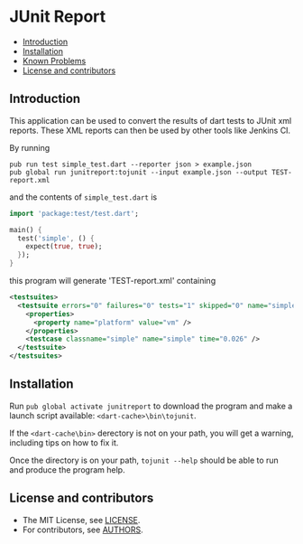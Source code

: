 JUnit Report
============

* [Introduction](#introduction)
* [Installation](#installation)
* [Known Problems](#known-problems)
* [License and contributors](#license-and-contributors)

Introduction
------------

This application can be used to convert the results of dart tests to JUnit xml reports. These XML reports can then be used by other tools like Jenkins CI.

By running

    pub run test simple_test.dart --reporter json > example.json
    pub global run junitreport:tojunit --input example.json --output TEST-report.xml 

and the contents of `simple_test.dart` is

```Dart
import 'package:test/test.dart';

main() {
  test('simple', () {
    expect(true, true);
  });
}
```
    
this program will generate 'TEST-report.xml' containing

```XML
<testsuites>
  <testsuite errors="0" failures="0" tests="1" skipped="0" name="simple" timestamp="2016-05-22T21:20:08">
    <properties>
      <property name="platform" value="vm" />
    </properties>
    <testcase classname="simple" name="simple" time="0.026" />
  </testsuite>
</testsuites>
```


Installation
------------

Run `pub global activate junitreport` to download the program and make a launch script available: `<dart-cache>\bin\tojunit`.

If the `<dart-cache\bin>` derectory is not on your path, you will get a warning, including tips on how to fix it.

Once the directory is on your path, `tojunit --help` should be able to run and produce the program help.


License and contributors
------------------------

* The MIT License, see [LICENSE](https://github.com/TOPdesk/dart-junitreport/raw/master/LICENSE).
* For contributors, see [AUTHORS](https://github.com/TOPdesk/dart-junitreport/raw/master/AUTHORS).